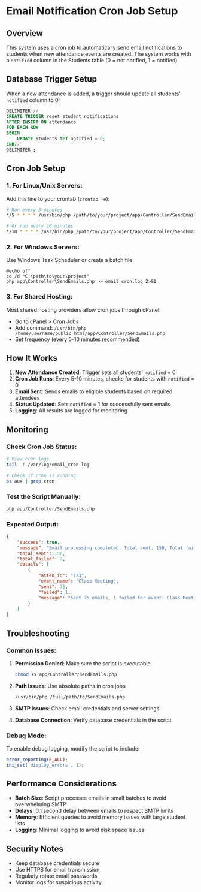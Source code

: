 # Email Notification Cron Job Setup

## Overview
This system uses a cron job to automatically send email notifications to students when new attendance events are created. The system works with a `notified` column in the Students table (0 = not notified, 1 = notified).

## Database Trigger Setup
When a new attendance is added, a trigger should update all students' `notified` column to 0:

```sql
DELIMITER //
CREATE TRIGGER reset_student_notifications
AFTER INSERT ON attendance
FOR EACH ROW
BEGIN
    UPDATE students SET notified = 0;
END//
DELIMITER ;
```

## Cron Job Setup

### 1. For Linux/Unix Servers:
Add this line to your crontab (`crontab -e`):

```bash
# Run every 5 minutes
*/5 * * * * /usr/bin/php /path/to/your/project/app/Controller/SendEmails.php >> /var/log/email_cron.log 2>&1

# Or run every 10 minutes
*/10 * * * * /usr/bin/php /path/to/your/project/app/Controller/SendEmails.php >> /var/log/email_cron.log 2>&1
```

### 2. For Windows Servers:
Use Windows Task Scheduler or create a batch file:

```batch
@echo off
cd /d "C:\path\to\your\project"
php app\Controller\SendEmails.php >> email_cron.log 2>&1
```

### 3. For Shared Hosting:
Most shared hosting providers allow cron jobs through cPanel:
- Go to cPanel > Cron Jobs
- Add command: `/usr/bin/php /home/username/public_html/app/Controller/SendEmails.php`
- Set frequency (every 5-10 minutes recommended)

## How It Works

1. **New Attendance Created**: Trigger sets all students' `notified` = 0
2. **Cron Job Runs**: Every 5-10 minutes, checks for students with `notified` = 0
3. **Email Sent**: Sends emails to eligible students based on required attendees
4. **Status Updated**: Sets `notified` = 1 for successfully sent emails
5. **Logging**: All results are logged for monitoring

## Monitoring

### Check Cron Job Status:
```bash
# View cron logs
tail -f /var/log/email_cron.log

# Check if cron is running
ps aux | grep cron
```

### Test the Script Manually:
```bash
php app/Controller/SendEmails.php
```

### Expected Output:
```json
{
    "success": true,
    "message": "Email processing completed. Total sent: 150, Total failed: 2",
    "total_sent": 150,
    "total_failed": 2,
    "details": [
        {
            "atten_id": "123",
            "event_name": "Class Meeting",
            "sent": 75,
            "failed": 1,
            "message": "Sent 75 emails, 1 failed for event: Class Meeting"
        }
    ]
}
```

## Troubleshooting

### Common Issues:

1. **Permission Denied**: Make sure the script is executable
   ```bash
   chmod +x app/Controller/SendEmails.php
   ```

2. **Path Issues**: Use absolute paths in cron jobs
   ```bash
   /usr/bin/php /full/path/to/SendEmails.php
   ```

3. **SMTP Issues**: Check email credentials and server settings

4. **Database Connection**: Verify database credentials in the script

### Debug Mode:
To enable debug logging, modify the script to include:
```php
error_reporting(E_ALL);
ini_set('display_errors', 1);
```

## Performance Considerations

- **Batch Size**: Script processes emails in small batches to avoid overwhelming SMTP
- **Delays**: 0.1 second delay between emails to respect SMTP limits
- **Memory**: Efficient queries to avoid memory issues with large student lists
- **Logging**: Minimal logging to avoid disk space issues

## Security Notes

- Keep database credentials secure
- Use HTTPS for email transmission
- Regularly rotate email passwords
- Monitor logs for suspicious activity 